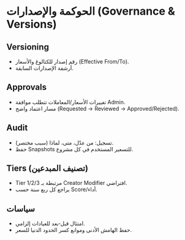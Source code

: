 # الحوكمة والإصدارات (Governance & Versions)

## Versioning
- رقم إصدار للكتالوغ والأسعار (Effective From/To).
- أرشفة الإصدارات السابقة.

## Approvals
- تغييرات الأسعار/المعاملات تتطلب موافقة Admin.
- مسار اعتماد واضح (Requested → Reviewed → Approved/Rejected).

## Audit
- تسجيل: من عدّل، متى، لماذا (سبب مختصر).
- حفظ Snapshots للتسعير المستخدم في كل مشروع.

## Tiers (تصنيف المبدعين)
- Tier 1/2/3 مرتبطة بـ Creator Modifier افتراضي.
- يراجع كل ربع سنة حسب Score/أداء.

## سياسات
- امتثال قبل‑بعد للعيادات إلزامي.
- حفظ الهامش الأدنى وموانع كسر الحدود الدنيا للسعر.
